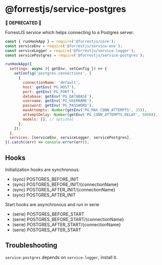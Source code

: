 # @forrestjs/service-postgres

**🚧 DEPRECATED 🚧**

ForrestJS service which helps connecting to a Postgres server.

```js
const { runHookApp } = require('@forrestjs/core');
const serviceEnv = require('@forrestjs/service-env');
const serviceLogger = require('@forrestjs/service-logger');
const servicePostgres = require('@forrestjs/service-postgres');

runHookApp({
  settings: async ({ getEnv, setConfig }) => {
    setConfig('postgres.connections', [
      {
        connectionName: 'default',
        host: getEnv('PG_HOST'),
        port: getEnv('PG_PORT'),
        database: getEnv('PG_DATABASE'),
        username: getEnv('PG_USERNAME'),
        password: getEnv('PG_PASSWORD'),
        maxAttempts: Number(getEnv('PG_MAX_CONN_ATTEMPTS', 25)),
        attemptDelay: Number(getEnv('PG_CONN_ATTEMPTS_DELAY', 5000)),
        models: [], // optional
      },
    ]);
  },
  services: [serviceEnv, serviceLogger, servicePostgres],
}).catch((err) => console.error(err));
```

## Hooks

Initialization hooks are synchronous:

- (sync) POSTGRES_BEFORE_INIT
- (sync) POSTGRES_BEFORE_INIT/{connectionName}
- (sync) POSTGRES_AFTER_INIT/{connectionName}
- (sync) POSTGRES_AFTER_INIT

Start hooks are asynchronous and run in serie

- (serie) POSTGRES_BEFORE_START
- (serie) POSTGRES_BEFORE_START/{connectionName}
- (serie) POSTGRES_AFTER_START/{connectionName}
- (serie) POSTGRES_AFTER_START

## Troubleshooting

`service-postgres` depends on `service-logger`, install it.
